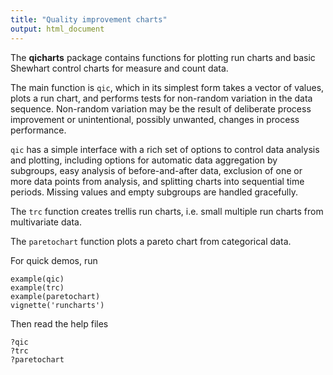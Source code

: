 ```yaml
---
title: "Quality improvement charts"
output: html_document
---
```


The **qicharts** package contains functions for plotting run charts and basic Shewhart control charts for measure and count data.

The main function is `qic`, which in its simplest form takes a vector of values, plots a run chart, and performs tests for non-random variation in the data sequence. Non-random variation may be the result of deliberate process improvement or unintentional, possibly unwanted, changes in process performance.

`qic` has a simple interface with a rich set of options to control data analysis and plotting, including options for automatic data aggregation by subgroups, easy analysis of before-and-after data, exclusion of one or more data points from analysis, and splitting charts into sequential time periods. Missing values and empty subgroups are handled gracefully.

The `trc` function creates trellis run charts, i.e. small multiple run charts from multivariate data.

The `paretochart` function plots a pareto chart from categorical data.

For quick demos, run
```
example(qic)
example(trc)
example(paretochart)
vignette('runcharts')
```
Then read the help files
```
?qic
?trc
?paretochart
```
